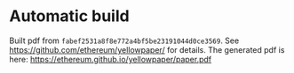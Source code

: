 # Automatic build
Built pdf from `fabef2531a8f8e772a4bf5be23191044d0ce3569`. See https://github.com/ethereum/yellowpaper/ for details.
The generated pdf is here: https://ethereum.github.io/yellowpaper/paper.pdf
